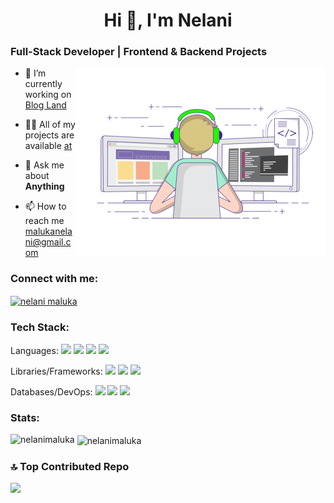 <h1 align="center">Hi 👋, I'm Nelani</h1>
<h3 >Full-Stack Developer | Frontend & Backend Projects</h3>
<img align="right" alt="Coding" width="400" src="https://raw.githubusercontent.com/devSouvik/devSouvik/master/gif3.gif">


- 🔭 I’m currently working on [Blog Land](https://github.com/NelaniMaluka/Blog-Land)

- 👨‍💻 All of my projects are available <a href="https://github.com/NelaniMaluka?tab=repositories" target="blank">at</a> 

- 💬 Ask me about **Anything**

- 📫 How to reach me <Link to="mailto:malukanelani@gmail.com"> malukanelani@gmail.com </Link>

<h3 align="left">Connect with me:</h3>
<p align="left">
<a href="https://www.linkedin.com/in/nelanimaluka/" target="blank"><img align="center" src="https://raw.githubusercontent.com/rahuldkjain/github-profile-readme-generator/master/src/images/icons/Social/linked-in-alt.svg" alt="nelani maluka" height="30" width="40" /></a>
</p>

<h3 align="left">Tech Stack:</h3>

Languages:
 <img src="https://img.shields.io/badge/javascript-%23323330.svg?style=for-the-badge&logo=javascript&logoColor=%23F7DF1E"/>
 <img src="https://img.shields.io/badge/java-%23ED8B00.svg?style=for-the-badge&logo=openjdk&logoColor=white"/>
 <img margin-top="100px" src="https://img.shields.io/badge/html5-%23E34F26.svg?style=for-the-badge&logo=html5&logoColor=white"/>
 <img src="https://img.shields.io/badge/css3-%231572B6.svg?style=for-the-badge&logo=css3&logoColor=white"/>

Libraries/Frameworks:
<img src="https://img.shields.io/badge/Spring_Boot-F2F4F9?style=for-the-badge&logo=spring-boot"/>
 <img src="https://img.shields.io/badge/React-20232A?style=for-the-badge&logo=react&logoColor=61DAFB"/>
 <img src="https://img.shields.io/badge/jquery-%230769AD.svg?style=for-the-badge&logo=jquery&logoColor=white"/>

Databases/DevOps:
 <img src="https://img.shields.io/badge/Microsoft%20SQL%20Server-CC2927?style=for-the-badge&logo=microsoft%20sql%20server&logoColor=white"/>
 <img src="https://img.shields.io/badge/mysql-4479A1.svg?style=for-the-badge&logo=mysql&logoColor=white"/>
 <img src="https://img.shields.io/badge/Azure_DevOps-0078D7?style=for-the-badge&logo=azure-devops&logoColor=white"/>

<h3 align="left">Stats:</h3>

<p><img align="left" src="https://github-readme-stats.vercel.app/api/top-langs?username=nelanimaluka&show_icons=true&locale=en&layout=compact" alt="nelanimaluka" /></p>

<p>&nbsp;<img align="center" src="https://github-readme-stats.vercel.app/api?username=nelanimaluka&show_icons=true&locale=en" alt="nelanimaluka" /></p>

### 🔝 Top Contributed Repo
![](https://github-contributor-stats.vercel.app/api?username=nelanimaluka&limit=5&theme=flat&combine_all_yearly_contributions=true)
